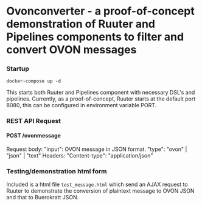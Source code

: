 # Ovonconverter - a proof-of-concept demonstration of Ruuter and Pipelines components to filter and convert OVON messages

### Startup

```
docker-compose up -d
```

This starts both Ruuter and Pipelines component with necessary DSL's and 
pipelines.
Currently, as a proof-of-concept, Ruuter starts at the default port 8080, this 
can be configured in environment variable PORT.


### REST API Request

#### POST /ovonmessage

Request body: 
	"input": OVON message in JSON format.
	"type": "ovon" | "json" | "text"
Headers: 
	"Content-type": "application/json"
	

### Testing/demonstration html form

Included is a html file `test_message.html` which send an AJAX request to Ruuter to demonstrate the conversion of plaintext message to OVON JSON and that to Buerokratt JSON.

